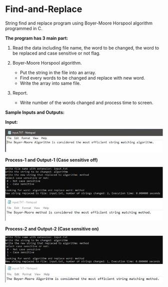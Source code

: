 # Find-and-Replace
String find and replace program using Boyer-Moore Horspool algorithm programmed in C.

**The program has 3 main part:**

1. Read the data including file name, the word to be changed, the word to be replaced and case sensitive or not flag.

2. Boyer-Moore Horspool algorithm.
   - Put the string in the file into an array.
   - Find every words to be changed and replace with new word.
   - Write the array into same file.

3. Report.
   - Write number of the words changed and process time to screen.
   
**Sample Inputs and Outputs:**

**Input:**

![](/images/input.png)

**Process-1 and Output-1 (Case sensitive off)**

![](/images/process-1.png)
![](/images/output-1.png)

**Process-2 and Output-2 (Case sensitive on)**

![](/images/process-2.png)
![](/images/output-2.png)


  
   

